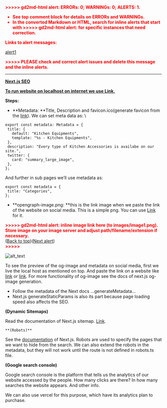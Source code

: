 <!-----

You have some errors, warnings, or alerts. If you are using reckless mode, turn it off to see useful information and inline alerts.
* ERRORs: 0
* WARNINGs: 0
* ALERTS: 1

Conversion time: 0.61 seconds.


Using this Markdown file:

1. Paste this output into your source file.
2. See the notes and action items below regarding this conversion run.
3. Check the rendered output (headings, lists, code blocks, tables) for proper
   formatting and use a linkchecker before you publish this page.

Conversion notes:

* Docs to Markdown version 1.0β40
* Mon Oct 21 2024 16:32:25 GMT-0700 (PDT)
* Source doc: Next.js SEO
* This document has images: check for >>>>>  gd2md-html alert:  inline image link in generated source and store images to your server. NOTE: Images in exported zip file from Google Docs may not appear in  the same order as they do in your doc. Please check the images!

----->


<p style="color: red; font-weight: bold">>>>>>  gd2md-html alert:  ERRORs: 0; WARNINGs: 0; ALERTS: 1.</p>
<ul style="color: red; font-weight: bold"><li>See top comment block for details on ERRORs and WARNINGs. <li>In the converted Markdown or HTML, search for inline alerts that start with >>>>>  gd2md-html alert:  for specific instances that need correction.</ul>

<p style="color: red; font-weight: bold">Links to alert messages:</p><a href="#gdcalert1">alert1</a>

<p style="color: red; font-weight: bold">>>>>> PLEASE check and correct alert issues and delete this message and the inline alerts.<hr></p>


**<span style="text-decoration:underline;">Next.js SEO</span>**

**<span style="text-decoration:underline;">To run website on localhost on internet we use [Link](docs.srv.us).</span>**

**Steps:**



* **Metadata: **Title, Description and favicon.ico(generate favicon from the [link](realfavicongenerator.net)). We can set meta data as: \



```
export const metadata: Metadata = {
 title: {
   default: "Kitchen Equipments",
   template: "%s - Kitchen Equipments",
 },
 description: "Every type of Kitchen Accessories is availabe on our site.",
 twitter: {
   card: "summary_large_image",
 },
};
```


And further in sub pages we’ll use metadata as:


```
export const metadata = {
 title: "Categories",
};

```



* **opengraph-image.png: **this is the link image when we paste the link of the website on social media. This is a simple png. You can use [Link](gimp.org) for it.



<p id="gdcalert1" ><span style="color: red; font-weight: bold">>>>>>  gd2md-html alert: inline image link here (to images/image1.png). Store image on your image server and adjust path/filename/extension if necessary. </span><br>(<a href="#">Back to top</a>)(<a href="#gdcalert2">Next alert</a>)<br><span style="color: red; font-weight: bold">>>>>> </span></p>


![alt_text](images/image1.png "image_tooltip")


To see the preview of the og-image and metadata on social media, first we live the local host as mentioned on top. And paste the link on a website like [link](socialsharepreview.com)  or [link](opengraph.xyz).  For more functionality of og-image see the docs of next.js og-image generation.



* Follow the metadata of the Next docs …generateMetadata…
* Next.js generateStaticParams is also its part because page loading speed also affects the SEO.

**(Dynamic Sitemaps)**

Read the documentation of Next.js sitemap. [Link](https://nextjs.org/docs/app/api-reference/file-conventions/metadata/sitemap).


    **(Robots)**

See the [documentation](https://nextjs.org/docs/app/api-reference/file-conventions/metadata/robots) of Next.js. Robots are used to specify the pages that we want to hide from the search. We can also extend the robots in the metadata, but they will not work until the route is not defined in robots.ts file.

**(Google search console)**

Google search console is the platform that tells us the analytics of our website accessed by the people. How many clicks are there? In how many searches the website appears. And other info.

We can also use vercel for this purpose, which have its analytics plan to purchase.
